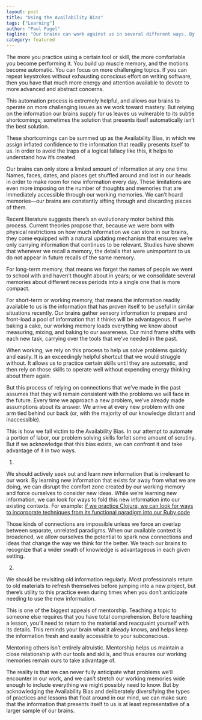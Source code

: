 ```yaml
---
layout: post
title: "Using the Availability Bias"
tags: ["Learning"]
author: "Paul Pagel"
tagline: "Our brains can work against us in several different ways. By learning to anticipate their shortcomings, we can leverage their shortcomings for our benefit."
category: featured
---
```


The more you practice using a certain tool or skill, the more comfortable you become performing it. You build up muscle memory, and the motions become automatic. You can focus on more challenging topics. If you can repeat keystrokes without exhausting conscious effort on writing software, then you have that much more energy and attention available to devote to more advanced and abstract concerns. 

This automation process is extremely helpful, and allows our brains to operate on more challenging issues as we work toward mastery. But relying on the information our brains supply for us leaves us vulnerable to its subtle shortcomings; sometimes the solution that presents itself automatically isn’t the best solution.

These shortcomings can be summed up as the Availability Bias, in which we assign inflated confidence to the information that readily presents itself to us. In order to avoid the traps of a logical fallacy like this, it helps to understand how it’s created.

Our brains can only store a limited amount of information at any one time. Names, faces, dates, and places get shuffled around and lost in our heads in order to make room for new information every day. These limitations are even more imposing on the number of thoughts and memories that are immediately accessible through our working memories. We can’t hoard memories—our brains are constantly sifting through and discarding pieces of them.

Recent literature suggests there’s an evolutionary motor behind this process. Current theories propose that, because we were born with physical restrictions on how much information we can store in our brains, they come equipped with a natural updating mechanism that ensures we’re only carrying information that continues to be relevant. Studies have shown that whenever we recall a memory, the details that were unimportant to us do not appear in future recalls of the same memory.

For long-term memory, that means we forget the names of people we went to school with and haven’t thought about in years; or we consolidate several memories about different recess periods into a single one that is more compact.

For short-term or working memory, that means the information readily available to us is the information that has proven itself to be useful in similar situations recently. Our brains gather sensory information to prepare and front-load a pool of information that it thinks will be advantageous. If we’re baking a cake, our working memory loads everything we know about measuring, mixing, and baking to our awareness. Our mind frame shifts with each new task, carrying over the tools that we’ve needed in the past.

When working, we rely on this process to help us solve problems quickly and easily. It is an exceedingly helpful shortcut that we would struggle without. It allows us to practice certain skills until they are automatic, and then rely on those skills to operate well without expending energy thinking about them again.

But this process of relying on connections that we’ve made in the past assumes that they will remain consistent with the problems we will face in the future. Every time we approach a new problem, we’ve already made assumptions about its answer. We arrive at every new problem with one arm tied behind our back (or, with the majority of our knowledge distant and inaccessible).

This is how we fall victim to the Availability Bias. In our attempt to automate a portion of labor, our problem solving skills forfeit some amount of scrutiny. But if we acknowledge that this bias exists, we can confront it and take advantage of it in two ways. 

1.
We should actively seek out and learn new information that is irrelevant to our work. By learning new information that exists far away from what we are doing, we can disrupt the comfort zone created by our working memory and force ourselves to consider new ideas. While we’re learning new information, we can look for ways to fold this new information into our existing contexts. For example: [if we practice Clojure, we can look for ways to incorporate techniques from its functional paradigm into our Ruby code](http://blog.8thlight.com/kevin-buchanan/2014/08/20/functional-ish-ruby.html.)

Those kinds of connections are impossible unless we force an overlap between separate, unrelated paradigms. When our available context is broadened, we allow ourselves the potential to spark new connections and ideas that change the way we think for the better. We teach our brains to recognize that a wider swath of knowledge is advantageous in each given setting.

2.
We should be revisiting old information regularly. Most professionals return to old materials to refresh themselves before jumping into a new project, but there’s utility to this practice even during times when you don’t anticipate needing to use the new information.

This is one of the biggest appeals of mentorship. Teaching a topic to someone else requires that you have total comprehension. Before teaching a lesson, you’ll need to return to the material and reacquaint yourself with its details. This reminds your brain what it already knows, and helps keep the information fresh and easily accessible to your subconscious.

Mentoring others isn’t entirely altruistic. Mentorship helps us maintain a close relationship with our tools and skills, and thus ensures our working memories remain ours to take advantage of.

The reality is that we can never fully anticipate what problems we’ll encounter in our work, and we can’t stretch our working memories wide enough to include everything we might possibly need to know. But by acknowledging the Availability Bias and deliberately diversifying the types of practices and lessons that float around in our mind, we can make sure that the information that presents itself to us is at least representative of a larger sample of our brains.
